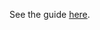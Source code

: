 See the guide [here](https://hazelcast-guides.github.io/guides-site/hazelcast-embedded-kubernetes/index.html).
